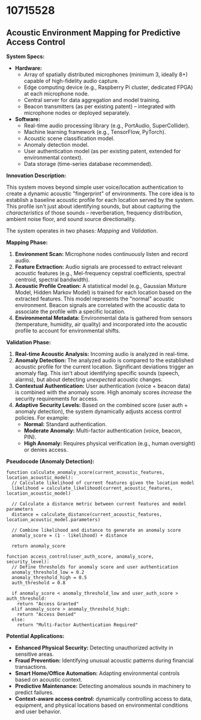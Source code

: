 # 10715528

## Acoustic Environment Mapping for Predictive Access Control

**System Specs:**

*   **Hardware:**
    *   Array of spatially distributed microphones (minimum 3, ideally 8+) capable of high-fidelity audio capture.
    *   Edge computing device (e.g., Raspberry Pi cluster, dedicated FPGA) at each microphone node.
    *   Central server for data aggregation and model training.
    *   Beacon transmitters (as per existing patent) – integrated with microphone nodes or deployed separately.
*   **Software:**
    *   Real-time audio processing library (e.g., PortAudio, SuperCollider).
    *   Machine learning framework (e.g., TensorFlow, PyTorch).
    *   Acoustic scene classification model.
    *   Anomaly detection model.
    *   User authentication model (as per existing patent, extended for environmental context).
    *   Data storage (time-series database recommended).

**Innovation Description:**

This system moves beyond simple user voice/location authentication to create a dynamic acoustic "fingerprint" of environments. The core idea is to establish a baseline acoustic profile for each location served by the system. This profile isn't just about identifying sounds, but about capturing the *characteristics* of those sounds – reverberation, frequency distribution, ambient noise floor, and sound source directionality.

The system operates in two phases: *Mapping* and *Validation*.

**Mapping Phase:**

1.  **Environment Scan:** Microphone nodes continuously listen and record audio.
2.  **Feature Extraction:**  Audio signals are processed to extract relevant acoustic features (e.g., Mel-frequency cepstral coefficients, spectral centroid, spectral bandwidth).
3.  **Acoustic Profile Creation:**  A statistical model (e.g., Gaussian Mixture Model, Hidden Markov Model) is trained for each location based on the extracted features. This model represents the "normal" acoustic environment.  Beacon signals are correlated with the acoustic data to associate the profile with a specific location.
4.  **Environmental Metadata:** Environmental data is gathered from sensors (temperature, humidity, air quality) and incorporated into the acoustic profile to account for environmental shifts.

**Validation Phase:**

1.  **Real-time Acoustic Analysis:** Incoming audio is analyzed in real-time.
2.  **Anomaly Detection:**  The analyzed audio is compared to the established acoustic profile for the current location.  Significant deviations trigger an anomaly flag. This isn't about identifying specific sounds (speech, alarms), but about detecting *unexpected* acoustic changes.
3.  **Contextual Authentication:**  User authentication (voice + beacon data) is combined with the anomaly score.  High anomaly scores *increase* the security requirements for access.
4.  **Adaptive Security Levels:** Based on the combined score (user auth + anomaly detection), the system dynamically adjusts access control policies.  For example:
    *   **Normal:** Standard authentication.
    *   **Moderate Anomaly:** Multi-factor authentication (voice, beacon, PIN).
    *   **High Anomaly:** Requires physical verification (e.g., human oversight) or denies access.

**Pseudocode (Anomaly Detection):**

```
function calculate_anomaly_score(current_acoustic_features, location_acoustic_model):
  // Calculate likelihood of current features given the location model
  likelihood = calculate_likelihood(current_acoustic_features, location_acoustic_model)

  // Calculate a distance metric between current features and model parameters
  distance = calculate_distance(current_acoustic_features, location_acoustic_model.parameters)

  // Combine likelihood and distance to generate an anomaly score
  anomaly_score = (1 - likelihood) + distance

  return anomaly_score

function access_control(user_auth_score, anomaly_score, security_level):
  // Define thresholds for anomaly score and user authentication
  anomaly_threshold_low = 0.2
  anomaly_threshold_high = 0.5
  auth_threshold = 0.8

  if anomaly_score < anomaly_threshold_low and user_auth_score > auth_threshold:
    return "Access Granted"
  elif anomaly_score > anomaly_threshold_high:
    return "Access Denied"
  else:
    return "Multi-Factor Authentication Required"
```

**Potential Applications:**

*   **Enhanced Physical Security:** Detecting unauthorized activity in sensitive areas.
*   **Fraud Prevention:** Identifying unusual acoustic patterns during financial transactions.
*   **Smart Home/Office Automation:** Adapting environmental controls based on acoustic context.
*   **Predictive Maintenance:** Detecting anomalous sounds in machinery to predict failures.
*   **Context-aware access control:** dynamically controlling access to data, equipment, and physical locations based on environmental conditions and user behavior.